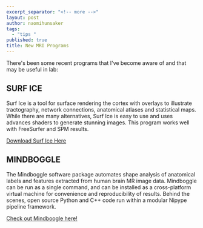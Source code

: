 ```yaml
---
excerpt_separator: "<!-- more -->"
layout: post
author: naomihunsaker
tags: 
  - "tips "
published: true
title: New MRI Programs
---
```

There's been some recent programs that I've become aware of and that may be useful in lab:

<!-- more -->

## SURF ICE

Surf Ice is a tool for surface rendering the cortex with overlays to illustrate tractography, network connections, anatomical atlases and statistical maps. While there are many alternatives, Surf Ice is easy to use and uses advances shaders to generate stunning images. This program works well with FreeSurfer and SPM results.

[Download Surf Ice Here](http://www.nitrc.org/projects/surfice/)

## MINDBOGGLE

The Mindboggle software package automates shape analysis of anatomical labels and features extracted from human brain MR image data. Mindboggle can be run as a single command, and can be installed as a cross-platform virtual machine for convenience and reproducibility of results. Behind the scenes, open source Python and C++ code run within a modular Nipype pipeline framework.

[Check out Mindboogle here!](http://mindboggle.readthedocs.org/en/latest/)
